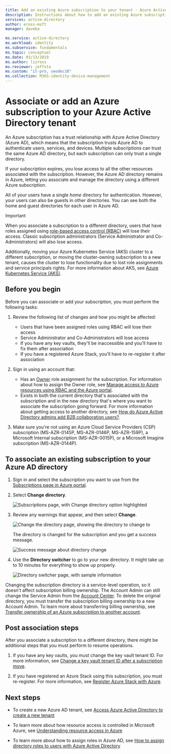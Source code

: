 ```yaml
---
title: Add an existing Azure subscription to your tenant - Azure Active Directory | Microsoft Docs
description: Instructions about how to add an existing Azure subscription to your Azure Active Directory tenant.
services: active-directory
author: eross-msft
manager: daveba

ms.service: active-directory
ms.workload: identity
ms.subservice: fundamentals
ms.topic: conceptual
ms.date: 03/13/2019
ms.author: lizross
ms.reviewer: jeffsta
ms.custom: "it-pro, seodec18"
ms.collection: M365-identity-device-management
---
```


# Associate or add an Azure subscription to your Azure Active Directory tenant

An Azure subscription has a trust relationship with Azure Active Directory (Azure AD), which means that the subscription trusts Azure AD to authenticate users, services, and devices. Multiple subscriptions can trust the same Azure AD directory, but each subscription can only trust a single directory.

If your subscription expires, you lose access to all the other resources associated with the subscription. However, the Azure AD directory remains in Azure, letting you associate and manage the directory using a different Azure subscription.

All of your users have a single *home* directory for authentication. However, your users can also be guests in other directories. You can see both the home and guest directories for each user in Azure AD.

> [!Important]
> When you associate a subscription to a different directory, users that have roles assigned using [role-based access control (RBAC)](../../role-based-access-control/role-assignments-portal.md) will lose their access. Classic subscription administrators (Service Administrator and Co-Administrators) will also lose access.
> 
> Additionally, moving your Azure Kubernetes Service (AKS) cluster to a different subscription, or moving the cluster-owning subscription to a new tenant, causes the cluster to lose functionality due to lost role assignments and service principals rights. For more information about AKS, see [Azure Kubernetes Service (AKS)](https://docs.microsoft.com/en-us/azure/aks/).

## Before you begin

Before you can associate or add your subscription, you must perform the following tasks:

1. Review the following list of changes and how you might be affected:

    - Users that have been assigned roles using RBAC will lose their access
    - Service Administrator and Co-Administrators will lose access
    - If you have any key vaults, they'll be inaccessible and you'll have to fix them after association
    - If you have a registered Azure Stack, you'll have to re-register it after association

1. Sign in using an account that:
    - Has an [Owner](../../role-based-access-control/built-in-roles.md#owner) role assignment for the subscription. For information about how to assign the Owner role, see [Manage access to Azure resources using RBAC and the Azure portal](../../role-based-access-control/role-assignments-portal.md).
    - Exists in both the current directory that's associated with the subscription and in the new directory that's where you want to associate the subscription going forward. For more information about getting access to another directory, see [How do Azure Active Directory admins add B2B collaboration users?](../b2b/add-users-administrator.md).

1. Make sure you're not using an Azure Cloud Service Providers (CSP) subscription (MS-AZR-0145P, MS-AZR-0146P, MS-AZR-159P), a Microsoft Internal subscription (MS-AZR-0015P), or a Microsoft Imagine subscription (MS-AZR-0144P).
    
## To associate an existing subscription to your Azure AD directory

1. Sign in and select the subscription you want to use from the [Subscriptions page in Azure portal](https://portal.azure.com/#blade/Microsoft_Azure_Billing/SubscriptionsBlade).

2. Select **Change directory**.

    ![Subscriptions page, with Change directory option highlighted](media/active-directory-how-subscriptions-associated-directory/change-directory-button.png)

3. Review any warnings that appear, and then select **Change**.

    ![Change the directory page, showing the directory to change to](media/active-directory-how-subscriptions-associated-directory/edit-directory-ui.png)

    The directory is changed for the subscription and you get a success message.

    ![Success message about directory change](media/active-directory-how-subscriptions-associated-directory/edit-directory-success.png)    
4. Use the **Directory switcher** to go to your new directory. It might take up to 10 minutes for everything to show up properly.

    ![Directory switcher page, with sample information](media/active-directory-how-subscriptions-associated-directory/directory-switcher.png)

Changing the subscription directory is a service-level operation, so it doesn't affect subscription billing ownership. The Account Admin can still change the Service Admin from the [Account Center](https://account.azure.com/subscriptions). To delete the original directory, you must transfer the subscription billing ownership to a new Account Admin. To learn more about transferring billing ownership, see [Transfer ownership of an Azure subscription to another account](../../billing/billing-subscription-transfer.md).

## Post association steps
After you associate a subscription to a different directory, there might be additional steps that you must perform to resume operations.

1. If you have any key vaults, you must change the key vault tenant ID. For more information, see [Change a key vault tenant ID after a subscription move](../../key-vault/key-vault-subscription-move-fix.md).

2. If you have registered an Azure Stack using this subscription, you must re-register. For more information, see [Register Azure Stack with Azure](../../azure-stack/azure-stack-registration.md).



## Next steps

- To create a new Azure AD tenant, see [Access Azure Active Directory to create a new tenant](active-directory-access-create-new-tenant.md)

- To learn more about how resource access is controlled in Microsoft Azure, see [Understanding resource access in Azure](../../role-based-access-control/rbac-and-directory-admin-roles.md)

- To learn more about how to assign roles in Azure AD, see [How to assign directory roles to users with Azure Active Directory](active-directory-users-assign-role-azure-portal.md)
